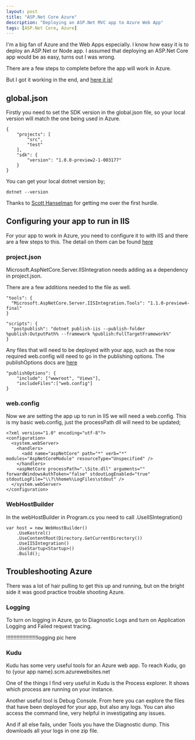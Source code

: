 ```yaml
---
layout: post
title: "ASP.Net Core Azure"
description: "Deploying an ASP.Net MVC app to Azure Web App"
tags: [ASP.Net Core, Azure]
---
```


I'm a big fan of Azure and the Web Apps especially. I know how easy it is to deploy an ASP.Net or Node app.
I assumed that deploying an ASP.Net Core app would be as easy, turns out I was wrong.

There are a few steps to complete before the app will work in Azure.

But I got it working in the end, and [here it is!](http://namepickerapp.azurewebsites.net/)

## global.json

Firstly you need to set the SDK version in the global.json file, so your local version will match the one
being used in Azure.

    {
        "projects": [
            "src",
            "test"
        ],
        "sdk": {
            "version": "1.0.0-preview2-1-003177"
        }
    }
    
You can get your local dotnet version by;

    dotnet --version
    
Thanks to [Scott Hanselman](http://www.hanselman.com/blog/PublishingASPNETCore11ApplicationsToAzureUsingGitDeploy.aspx) for getting me over the first hurdle.

## Configuring your app to run in IIS

For your app to work in Azure, you need to configure it to with IIS and there are a few steps to this.
The detail on them can be found [here](https://docs.microsoft.com/en-us/aspnet/core/publishing/iis)

### project.json

Microsoft.AspNetCore.Server.IISIntegration needs adding as a dependency in project.json.

There are a few additions needed to the file as well.

    "tools": {
      "Microsoft.AspNetCore.Server.IISIntegration.Tools": "1.1.0-preview4-final"
    }

    "scripts": {
      "postpublish": "dotnet publish-iis --publish-folder %publish:OutputPath% --framework %publish:FullTargetFramework%"
    }

Any files that will need to be deployed with your app, such as the now required web.config will need to go in the 
publishing options. The publishOptions docs are [here](https://docs.microsoft.com/en-us/dotnet/articles/core/tools/project-json#publishoptions)

    "publishOptions": {
        "include": ["wwwroot", "Views"],
        "includeFiles":["web.config"]
    }

### web.config

Now we are setting the app up to run in IIS we will need a web.config.
This is my basic web.config, just the processPath dll will need to be updated;

    <?xml version="1.0" encoding="utf-8"?>
    <configuration>
      <system.webServer>
        <handlers>
          <add name="aspNetCore" path="*" verb="*" modules="AspNetCoreModule" resourceType="Unspecified" />
        </handlers>
        <aspNetCore processPath=".\Site.dll" arguments="" forwardWindowsAuthToken="false" stdoutLogEnabled="true" stdoutLogFile="\\?\%home%\LogFiles\stdout" />
      </system.webServer>
    </configuration>

### WebHostBuilder

In the webHostBuilder in Program.cs you need to call .UseIISIntegration()

    var host = new WebHostBuilder()
        .UseKestrel()
        .UseContentRoot(Directory.GetCurrentDirectory())
        .UseIISIntegration()
        .UseStartup<Startup>()
        .Build();

## Troubleshooting Azure

There was a lot of hair pulling to get this up and running, but on the bright side it was good practice trouble shooting Azure.

### Logging

To turn on logging in Azure, go to Diagnostic Logs and turn on Application Logging and Failed request tracing.

!!!!!!!!!!!!!!!!!!!!!logging pic here

### Kudu

Kudu has some very useful tools for an Azure web app.
To reach Kudu, go to {your app name}.scm.azurewebsites.net

One of the things I find very useful in Kudu is the Process explorer. It shows which process are running on your instance.

Another useful tool is Debug Console. From here you can explore the files that have been deployed for your app, but also
any logs.
You can also access the command line, very helpful in investigating any issues.

And if all else fails, under Tools you have the Diagnostic dump. This downloads all your logs in one zip file.
